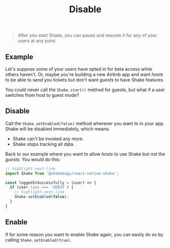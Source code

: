 ﻿---
id: disable
title: Disable
---

>After you start Shake, you can pause and resume it for any of your users at any point.

## Example

Let's suppose some of your users have opted in for beta access while others haven't.
Or, maybe you're building a new Airbnb app and want *hosts* to be able to send you tickets
but don't want *guests* to have Shake features.

You could never call the `Shake.start()` method for guests, but what if a user switches from host to guest mode?

## Disable
Call the `Shake.setEnabled(false)` method wherever you want to in your app. Shake will be disabled immediately, which means:

* Shake can't be invoked any more.
* Shake stops tracking all data.

Back to our example where you want to allow *hosts* to use Shake but not the *guests*. You would do this:


```javascript title="App.js"
// highlight-next-line
import Shake from '@shakebugs/react-native-shake';

const loggedInSuccessfully = (user) => {
  if (user.type === 'GUEST') {
    // highlight-next-line
    Shake.setEnabled(false);
  }
}
```

## Enable
If for some reason you want to enable Shake again, you can easily do so by calling `Shake.setEnabled(true)`.
